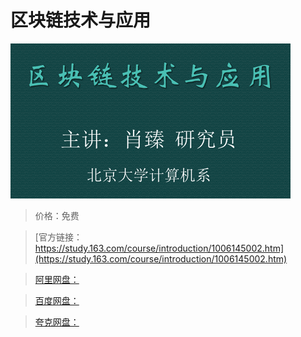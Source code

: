# 区块链技术与应用

![img](../../../assets/study163/free/0f824f5e-9281-4225-b115-0ca91de2f3d5.png)

> 价格：免费

> [官方链接：https://study.163.com/course/introduction/1006145002.htm](https://study.163.com/course/introduction/1006145002.htm)

> [阿里网盘：]()

> [百度网盘：]()

> [夸克网盘：]()
